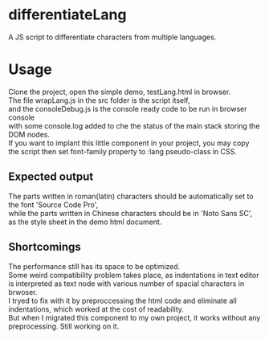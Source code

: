 # differentiateLang
A JS script to differentiate characters from multiple languages.

# Usage
Clone the project, open the simple demo, testLang.html in browser.  
The file wrapLang.js in the src folder is the script itself,  
and the consoleDebug.js is the console ready code to be run in browser console  
with some console.log added to che the status of the main stack storing the DOM nodes.  
If you want to implant this little component in your project, you may copy the script then set font-family property to :lang pseudo-class in CSS.  
  
## Expected output
The parts written in roman(latin) characters should be automatically set to the font 'Source Code Pro',  
while the parts written in Chinese characters should be in 'Noto Sans SC', as the style sheet in the demo html document.
  
## Shortcomings
The performance still has its space to be optimized.  
Some weird compatibility problem takes place, as indentations in text editor is interpreted as text node with various number of spacial characters in brwoser.  
I tryed to fix with it by preproccessing the html code and eliminate all indentations, which worked at the cost of readability.  
But when I migrated this component to my own project, it works without any preprocessing.
Still working on it.  

